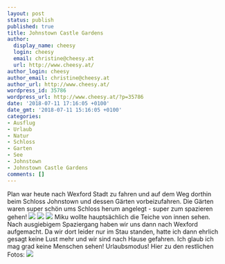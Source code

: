```yaml
---
layout: post
status: publish
published: true
title: Johnstown Castle Gardens
author:
  display_name: cheesy
  login: cheesy
  email: christine@cheesy.at
  url: http://www.cheesy.at/
author_login: cheesy
author_email: christine@cheesy.at
author_url: http://www.cheesy.at/
wordpress_id: 35786
wordpress_url: http://www.cheesy.at/?p=35786
date: '2018-07-11 17:16:05 +0100'
date_gmt: '2018-07-11 15:16:05 +0100'
categories:
- Ausflug
- Urlaub
- Natur
- Schloss
- Garten
- See
- Johnstown
- Johnstown Castle Gardens
comments: []
---
```

Plan war heute nach Wexford Stadt zu fahren und auf dem Weg dorthin beim Schloss Johnstown und dessen Gärten vorbeizufahren.
Die Gärten waren super schön ums Schloss herum angelegt - super zum spazieren gehen!
![](http://www.cheesy.at/wp-content/uploads/04-Johnstown-027.jpg)
![](http://www.cheesy.at/wp-content/uploads/04-Johnstown-031.jpg)
![](http://www.cheesy.at/wp-content/uploads/04-Johnstown-013.jpg)
Miku wollte hauptsächlich die Teiche von innen sehen.
Nach ausgiebigem Spaziergang haben wir uns dann nach Wexford aufgemacht. Da wir dort leider nur im Stau standen, hatte ich dann ehrlich gesagt keine Lust mehr und wir sind nach Hause gefahren. Ich glaub ich mag grad keine Menschen sehen! Urlaubsmodus!
Hier zu den restlichen Fotos:
[![](http://www.cheesy.at/wp-content/uploads/04-Johnstown-038.jpg)](http://www.cheesy.at/fotos/urlaub/wexford/tag-4-johnstown-castle-gardens/)
